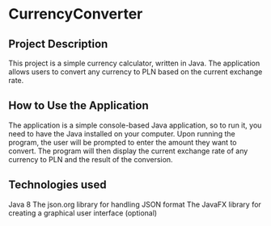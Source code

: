 # CurrencyConverter

## Project Description

This project is a simple currency calculator, written in Java. The application allows users to convert any currency to PLN based on the current exchange rate.

## How to Use the Application

The application is a simple console-based Java application, so to run it, you need to have the Java installed on your computer.
Upon running the program, the user will be prompted to enter the amount they want to convert. The program will then display the current exchange rate of any currency to PLN and the result of the conversion.

## Technologies used
Java 8
The json.org library for handling JSON format
The JavaFX library for creating a graphical user interface (optional)
